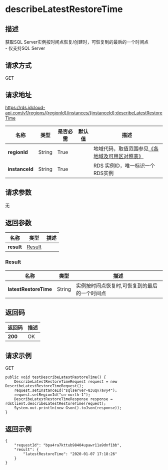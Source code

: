 # describeLatestRestoreTime


## 描述
获取SQL Server实例按时间点恢复/创建时，可恢复到的最后的一个时间点<br>- 仅支持SQL Server

## 请求方式
GET

## 请求地址
https://rds.jdcloud-api.com/v1/regions/{regionId}/instances/{instanceId}:describeLatestRestoreTime

|名称|类型|是否必需|默认值|描述|
|---|---|---|---|---|
|**regionId**|String|True| |地域代码，取值范围参见[《各地域及可用区对照表》](../Enum-Definitions/Regions-AZ.md)|
|**instanceId**|String|True| |RDS 实例ID，唯一标识一个RDS实例|

## 请求参数
无


## 返回参数
|名称|类型|描述|
|---|---|---|
|**result**|[Result](describelatestrestoretime#result)| |

### <div id="result">Result</div>
|名称|类型|描述|
|---|---|---|
|**latestRestoreTime**|String|实例按时间点恢复时,可恢复到的最后的一个时间点|

## 返回码
|返回码|描述|
|---|---|
|**200**|OK|

## 请求示例
GET
```
public void testDescribeLatestRestoreTime() {
    DescribeLatestRestoreTimeRequest request = new DescribeLatestRestoreTimeRequest();
    request.setInstanceId("sqlserver-83uqv7avy4");
    request.setRegionId("cn-north-1");
    DescribeLatestRestoreTimeResponse response = rdsClient.describeLatestRestoreTime(request);
    System.out.println(new Gson().toJson(response));
}

```

## 返回示例
```
{
    "requestId": "bpa4ra7kttub98404upawr11a9dnf1bb", 
    "result": {
        "latestRestoreTime": "2020-01-07 17:18:26"
    }
}
```
